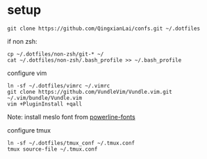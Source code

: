 # setup

```
git clone https://github.com/QingxianLai/confs.git ~/.dotfiles
```

if non zsh:
```
cp ~/.dotfiles/non-zsh/git-* ~/
cat ~/.dotfiles/non-zsh/.bash_profile >> ~/.bash_profile
```

configure vim
```
ln -sf ~/.dotfiles/vimrc ~/.vimrc
git clone https://github.com/VundleVim/Vundle.vim.git ~/.vim/bundle/Vundle.vim
vim +PluginInstall +qall
```
Note: install meslo font from [powerline-fonts](https://github.com/Lokaltog/powerline-fonts)


configure tmux
```
ln -sf ~/.dotfiles/tmux_conf ~/.tmux.conf
tmux source-file ~/.tmux.conf
```
